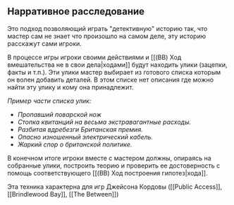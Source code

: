 ## Нарративное расследование
Это подход позволяющий играть "детективную" историю так, что мастер сам не знает что произошло на самом деле, эту историю расскажут сами игроки.

В процессе игры игроки своими действиями и [[(BB) Ход вмешательства не в свои дела|ходами]] будут находить улики (зацепки, факты и т.п.). Эти улики мастер выбирает из готового списка которым он волен добавить деталей. В этом списке нет описания где можно найти эту улику и кому она принадлежит.

*Пример части списка улик:*
- *Пропавший поварской нож*
- *Стопка квитанций на весьма экстравагантные расходы.*
- *Разбитая вдребезги Британская премия.*
- *Опасно изношенный электрический кабель.*
- *Жаркий спор о британской политике.*

В конечном итоге игроки вместе с мастером должны, опираясь на собранные улики, построить теорию и проверить ее достоверность с помощь соответствующего [[(BB) Ход построения гипотез|хода]].


Эта техника характерна для игр Джейсона Кордовы ([[Public Access]], [[Brindlewood Bay]], [[The Between]])